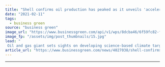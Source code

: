 ```yaml
---
title: "Shell confirms oil production has peaked as it unveils 'accelerated' green plan"
date: "2021-02-11"
tags: 
  - business green
source: "business green"
image_url: "https://www.businessgreen.com/api/v1/wps/8dcba46/6f59fc82-f9c5-45fd-b058-a98ae0f33751/6/Shell-fast-chargers-1-185x114.jpg"
image_fp: "/assets/img/post_thumbnails/15.jpg"
lead: "
 Oil and gas giant sets sights on developing science-based climate targets, as hydrogen, nature based solutions, carbon capture, utility business, and electric vehicle infrastructure all earmarked for increased investment ..."
article_url: "https://www.businessgreen.com/news/4027038/shell-confirms-oil-production-peaked-unveils-accelerated-green-plan"
---
```


---
